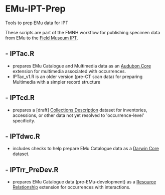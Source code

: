 # EMu-IPT-Prep
Tools to prep EMu data for IPT

These scripts are part of the FMNH workflow for publishing specimen data from EMu to the [Field Museum IPT](https://fmipt.fieldmuseum.org).

## - IPTac.R
  - prepares EMu Catalogue and Multimedia data as an [Audubon Core](https://github.com/tdwg/ac/blob/master/docs/termlist.md) extension for multimedia associated with occurrences.
  - IPTac_v1.R is an older version (pre-CT scan data) for preparing Multimedia with a simpler record structure

## - IPTcd.R
  - prepares a [draft] [Collections Description](https://github.com/tdwg/cd) dataset for inventories, accessions, or other data not yet resolved to 'occurrence-level' specificity.

## - IPTdwc.R
  - includes checks to help prepare EMu Catalogue data as a [Darwin Core](https://github.com/tdwg/dwc/blob/master/docs/terms/index.md) dataset.

## - IPTrr_PreDev.R
  - prepares EMu Catalogue data (pre-EMu-development) as a [Resource Relationship](https://tools.gbif.org/dwca-validator/extension.do?id=dwc:ResourceRelationship) extension for occurrences with interactions.
